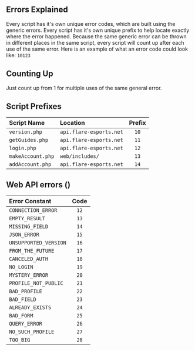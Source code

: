 ## Errors Explained
Every script has it's own unique error codes, which are built using the generic
errors. Every script has it's own unique prefix to help locate exactly where
the error happened. Because the same generic error can be thrown in different
places in the same script, every script will count up after each use of the
same error. Here is an example of what an error code could look like: `10123`

## Counting Up
Just count up from 1 for multiple uses of the same general error.

## Script Prefixes

|    Script Name    |        Location         | Prefix |
| :---              | :---                    | :---:  |
| `version.php`     | `api.flare-esports.net` |  `10`  |
| `getGuides.php`   | `api.flare-esports.net` |  `11`  |
| `login.php`       | `api.flare-esports.net` |  `12`  |
| `makeAccount.php` | `web/includes/`         |  `13`  |
| `addAccount.php`  | `api.flare-esports.net` |  `14`  |

## Web API errors ()

|    Error Constant     | Code  |
| :---                  | :---: |
| `CONNECTION_ERROR`    | `12`  |
| `EMPTY_RESULT`        | `13`  |
| `MISSING_FIELD`       | `14`  |
| `JSON_ERROR`          | `15`  |
| `UNSUPPORTED_VERSION` | `16`  |
| `FROM_THE_FUTURE`     | `17`  |
| `CANCELED_AUTH`       | `18`  |
| `NO_LOGIN`            | `19`  |
| `MYSTERY_ERROR`       | `20`  |
| `PROFILE_NOT_PUBLIC`  | `21`  |
| `BAD_PROFILE`         | `22`  |
| `BAD_FIELD`           | `23`  |
| `ALREADY_EXISTS`      | `24`  |
| `BAD_FORM`            | `25`  |
| `QUERY_ERROR`         | `26`  |
| `NO_SUCH_PROFILE`     | `27`  |
| `TOO_BIG`             | `28`  |
